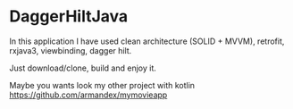 # DaggerHiltJava

In this application I have used clean architecture (SOLID + MVVM), retrofit, rxjava3, viewbinding, dagger hilt.

Just download/clone, build and enjoy it.

Maybe you wants look my other project with kotlin
https://github.com/armandex/mymovieapp
